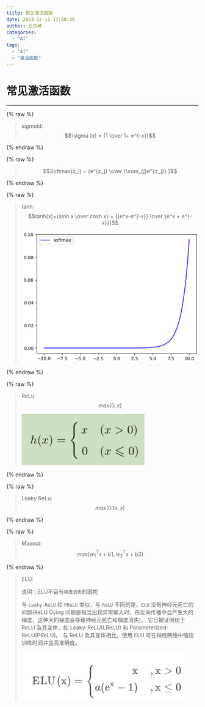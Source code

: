 ```yaml
---
title: 常见激活函数
date: 2023-12-11 17:58:49
author: 长白崎
categories:
  - "AI"
tags:
  - "AI"
  - "激活函数"
---
```




# 常见激活函数

---

{% raw %}

> sigmoid: $$\sigma (x) =  {1 \over 1+ e^{-x}}$$

{% endraw %}

{% raw %}

> $$Softmax(z_i) = {e^{z_j} \over {\sum_{j}e^{z_j}} }$$

{% endraw %}

{% raw %}

> tanh: $$tanh(x)={sinh x \over cosh x} = {{e^x-e^{-x}} \over {e^x + e^{-x}}}$$
>
> ![image-20250312185116260](./常见激活函数/images/image-20250312185116260.png)

{% endraw %}

{% raw %}

> ReLu: $$max(0,x)$$
>
> ![image-20250312183640674](./常见激活函数/images/image-20250312183640674.png)

{% endraw %}

{% raw %}

> Leaky ReLu: $$max(0.1x,x)$$

{% endraw %}

{% raw %}

> Maxout: $$max(w^T_1 x + b1, w^T _2 x + b2)$$

{% endraw %}

> ELU: 
>
> 说明：ELU不会有`梯度消失`的困扰
>
> 与 `Leaky-ReLU` 和 `PReLU` 类似，与 `ReLU` 不同的是，`ELU` 没有神经元死亡的问题(ReLU Dying 问题是指当出现异常输入时，在反向传播中会产生大的梯度，这种大的梯度会导致神经元死亡和梯度消失)。 它已被证明优于 ReLU 及其变体，如 Leaky-ReLU(LReLU) 和 Parameterized-ReLU(PReLU)。 与 ReLU 及其变体相比，使用 ELU 可在神经网络中缩短训练时间并提高准确度。
>
> ![image-20250312183756422](./常见激活函数/images/image-20250312183756422.png)
